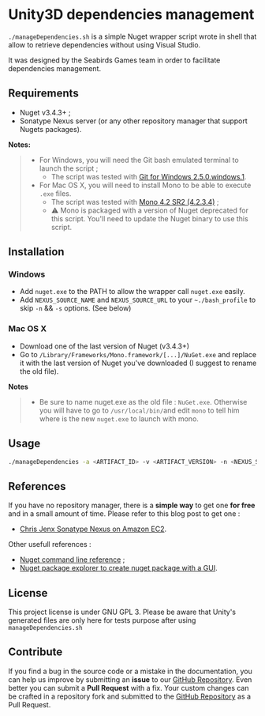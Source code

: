 # Unity3D dependencies management

`./manageDependencies.sh` is a simple Nuget wrapper script wrote in shell that allow to retrieve dependencies without using Visual Studio.

It was designed by the Seabirds Games team in order to facilitate dependencies management.

## Requirements

* Nuget v3.4.3+ ;
* Sonatype Nexus server (or any other repository manager that support Nugets packages).

**Notes:**
> * For Windows, you will need the Git bash emulated terminal to launch the script ;
>   - The script was tested with [Git for Windows 2.5.0.windows.1](https://git-scm.com/downloads).
> * For Mac OS X, you will need to install Mono to be able to execute `.exe` files.
>   - The script was tested with [Mono 4.2 SR2 (4.2.3.4)](http://www.mono-project.com/download/#download-mac) ;
>   - :warning: Mono is packaged with a version of Nuget deprecated for this script. You'll need to update the Nuget binary to use this script.

## Installation

### Windows

* Add `nuget.exe` to the PATH to allow the wrapper call `nuget.exe` easily.
* Add `NEXUS_SOURCE_NAME` and `NEXUS_SOURCE_URL` to your `~./bash_profile` to skip `-n` && `-s` options. (See below)

### Mac OS X

* Download one of the last version of Nuget (v3.4.3+)
* Go to `/Library/Frameworks/Mono.framework/[...]/NuGet.exe` and replace it with the last version of Nuget you've downloaded (I suggest to rename the old file).


**Notes**
> * Be sure to name nuget.exe as the old file : `NuGet.exe`. Otherwise you will have to go to `/usr/local/bin/`and edit `mono` to tell him where is the new `nuget.exe` to launch with mono.

## Usage

```bash
./manageDependencies -a <ARTIFACT_ID> -v <ARTIFACT_VERSION> -n <NEXUS_SOURCE_NAME> -s <NEXUS_SOURCE_URL>
```

## References

If you have no repository manager, there is a **simple way** to get one **for free** and in a small amount of time. Please refer to this blog post to get one : 
  * [Chris Jenx Sonatype Nexus on Amazon EC2](http://chrisjenx.com/sonatype-nexus-aws-ec2/).

Other usefull references :
  * [Nuget command line reference](https://docs.nuget.org/consume/command-line-reference) ;
  * [Nuget package explorer to create nuget package with a GUI](https://docs.nuget.org/create/using-a-gui-to-build-packages).

## License

This project license is under GNU GPL 3. Please be aware that Unity's generated files are only here for tests purpose after using `manageDependencies.sh`

## Contribute

If you find a bug in the source code or a mistake in the documentation, you can help us improve by submitting an **issue** to our [GitHub Repository](https://github.com/MadJlzz/unity3d-dependencies-management/issues). 
Even better you can submit a **Pull Request** with a fix. Your custom changes can be crafted in a repository fork and submitted to the [GitHub Repository](https://github.com/MadJlzz/unity3d-dependencies-management/pulls) as a Pull Request.
